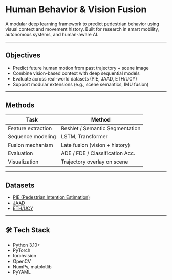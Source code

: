 # Human Behavior & Vision Fusion

A modular deep learning framework to predict pedestrian behavior using visual context and movement history. Built for research in smart mobility, autonomous systems, and human-aware AI.

---

##  Objectives

- Predict future human motion from past trajectory + scene image
- Combine vision-based context with deep sequential models
- Evaluate across real-world datasets (PIE, JAAD, ETH/UCY)
- Support modular extensions (e.g., scene semantics, IMU fusion)

---

##  Methods

| Task                       | Method                            |
|---------------------------|-----------------------------------|
| Feature extraction        | ResNet / Semantic Segmentation    |
| Sequence modeling         | LSTM, Transformer                 |
| Fusion mechanism          | Late fusion (vision + history)    |
| Evaluation                | ADE / FDE / Classification Acc.   |
| Visualization             | Trajectory overlay on scene       |



---

##  Datasets

- [PIE (Pedestrian Intention Estimation)](https://data.nvision2.eecs.yorku.ca/PIE_dataset/)
- [JAAD](https://data.nvision2.eecs.yorku.ca/JAAD_dataset/)
- [ETH/UCY](https://github.com/vita-epfl/social-force)

---

## 🛠 Tech Stack

- Python 3.10+
- PyTorch
- torchvision
- OpenCV
- NumPy, matplotlib
- PyYAML


